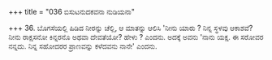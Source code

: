 +++
title = "036 ಬಿಸುಟನುದಕವನಾ ನುಡಿಯನಾ"

+++
36. ಬೊಗಸೆಯಲ್ಲಿ ಹಿಡಿದ ನೀರನ್ನು ಚೆಲ್ಲಿ, ಆ ಮಾತನ್ನು ಆಲಿಸಿ 'ನೀನು ಯಾರು ? ನಿನ್ನ ಸ್ಥಳವು ಆಕಾಶವೆ?  ನೀನು ರಾಕ್ಷಸನೋ ಕಿನ್ನರನೊ ಅಥವಾ ದೇವತೆಯೋ? ಹೇಳು ? ಎಂದನು. ಅದಕ್ಕೆ ಅವನು 'ನಾನು ಯಕ್ಷ. ಈ ಸರೋವರ ನನ್ನದು. ನಿನ್ನ ಸಹೋದರರ ಪ್ರಾಣವನ್ನು ಕಳೆದವನು ನಾನೇ' ಎಂದನು.